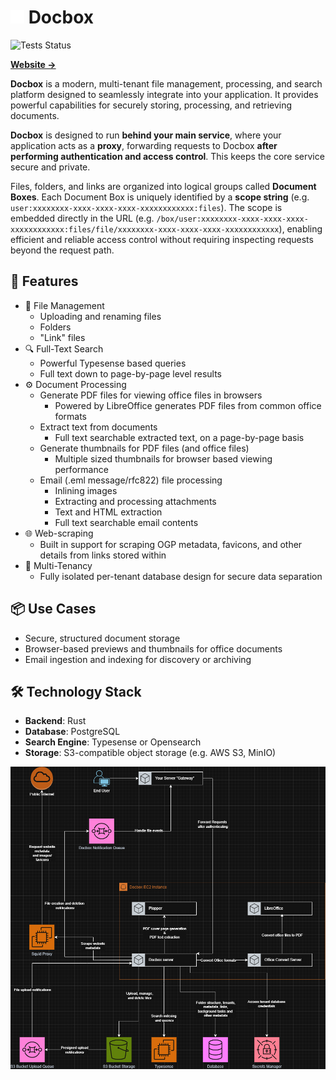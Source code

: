 

<h1> 
<img src="assets/box.svg" width="22px" height="22px" />
Docbox 
</h1>

![Tests Status](https://img.shields.io/github/actions/workflow/status/docbox-nz/docbox/test.yml?style=for-the-badge&label=Tests)

[**Website →**](https://docbox-nz.pages.dev/)

**Docbox** is a modern, multi-tenant file management, processing, and search platform designed to seamlessly integrate into your application. It provides powerful capabilities for securely storing, processing, and retrieving documents.

**Docbox** is designed to run **behind your main service**, where your application acts as a **proxy**, forwarding requests to Docbox **after performing authentication and access control**. This keeps the core service secure and private.

Files, folders, and links are organized into logical groups called **Document Boxes**. Each Document Box is uniquely identified by a **scope string** (e.g. `user:xxxxxxxx-xxxx-xxxx-xxxx-xxxxxxxxxxxx:files`). The scope is embedded directly in the URL (e.g. `/box/user:xxxxxxxx-xxxx-xxxx-xxxx-xxxxxxxxxxxx:files/file/xxxxxxxx-xxxx-xxxx-xxxx-xxxxxxxxxxxx`), enabling efficient and reliable access control without requiring inspecting requests beyond the request path.


## 🚀 Features

- 📂 File Management
  - Uploading and renaming files
  - Folders 
  - "Link" files
- 🔍 Full-Text Search
  - Powerful Typesense based queries
  - Full text down to page-by-page level results
- ⚙️ Document Processing
  - Generate PDF files for viewing office files in browsers
    - Powered by LibreOffice generates PDF files from common office formats
  - Extract text from documents
    - Full text searchable extracted text, on a page-by-page basis
  - Generate thumbnails for PDF files (and office files)
    - Multiple sized thumbnails for browser based viewing performance
  - Email (.eml message/rfc822) file processing
    - Inlining images 
    - Extracting and processing attachments
    - Text and HTML extraction
    - Full text searchable email contents
- 🌐 Web-scraping 
  - Built in support for scraping OGP metadata, favicons, and other details from links stored within 
- 🏢 Multi-Tenancy 
  - Fully isolated per-tenant database design for secure data separation

## 📦 Use Cases

- Secure, structured document storage
- Browser-based previews and thumbnails for office documents
- Email ingestion and indexing for discovery or archiving

## 🛠️ Technology Stack

- **Backend**: Rust
- **Database**: PostgreSQL
- **Search Engine**: Typesense or Opensearch
- **Storage**: S3-compatible object storage (e.g. AWS S3, MinIO)

![Docbox Diagram](assets/docbox.drawio.png)

